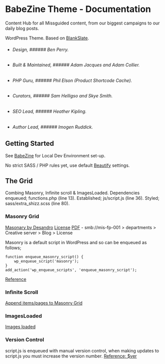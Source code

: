# BabeZine Theme - Documentation
Content Hub for all Missguided content, from our biggest campaigns to our daily blog posts. 

WordPress Theme. Based on [BlankSlate](https://en-gb.wordpress.org/themes/blankslate/).

* ###### Design, ###### Ben Perry.
* ###### Built & Maintained, ###### Adam Jacques and Adam Collier.
* ###### PHP Guru, ###### Phil Elson (Product Shortcode Cache).

* ###### Curators, ###### Sam Helligso and Skye Smith.
* ###### SEO Lead, ###### Heather Kipling.
* ###### Author Lead, ###### Imogen Ruddick.

## Getting Started
See [BabeZine](https://github.com/ishiiprints/BabeZine) for Local Dev Environment set-up.

No strict SASS / PHP rules yet, use default [Beautify](https://www.npmjs.com/package/beautify) settings.

## The Grid
Combing Masonry, Infinite scroll & ImagesLoaded.
Dependencies enqueued; functions.php (line 13).
Established; js/script.js (line 36).
Styled; sass/extra_shizz.scss (line 80).

### Masonry Grid
[Masonary by Desandro](https://masonry.desandro.com/)
[License](https://gumroad.com/purchases/mrTkgEdKf3ehoWubZCzNiA==/receipt)
[PDF](smb://mis-fp-001/departments/Creative/Blog/License/isotope-commercial-developer-license.pdf) - smb://mis-fp-001 > departments > Creative server > Blog > License

Masonry is a default script in WordPress and so can be enqueued as follows;

```<?php
function enqueue_masonry_script() {
    wp_enqueue_script('masonry');
}
add_action('wp_enqueue_scripts', 'enqueue_masonry_script');
```
[Reference](https://developer.wordpress.org/reference/functions/wp_enqueue_script/#default-scripts-included-and-registered-by-wordpress)

### Infinite Scroll
[Append items/pages to Masonry Grid](https://codepen.io/desandro/pen/eRRQVo)

### ImagesLoaded
[Images loaded](https://codepen.io/desandro/pen/RPKgEN)

### Version Control
script.js is enqueued with manual version control, when making updates to script.js you must increase the version number. 
[Reference; $ver](https://developer.wordpress.org/reference/functions/wp_enqueue_script/)


